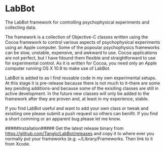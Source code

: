 LabBot
======

The LabBot framework for controlling psychophysical experiments and collecting data.  

The framework is a collection of Objective-C classes written using the Cocoa framework to control various aspects of psychophysical experiments using an Apple computer. Some of the popoular psychophysics frameworks can be slow, unstable, expensive, and awkward to use.  Cocoa applications are not perfect, but I have fdound them flexible and straightforward to use for experimental control.  As it is written for Cocoa, you need only an Apple computer running OS X 10.9 to make use of LabBot.  

LabBot is added to as I find reusable code in my own experimental setups. At this stage it is pre-release because there is not much to it-there are some key pending additions-and because some of the exisiting classes are still in active development. In the future new classes will only be added to the framework after they are proven and, at least in my experience, stable.  

If you find LabBot useful and want to add your own class or tweak and exisiting one please submit a push request so others can benifit.  If you find a short comming or an apparent bug please let me know.

#####Installation#####
Get the latest release binary from https://github.com/Tanglo/LabBot/releases and copy it to where ever you normally put your frameworks (e.g. ~/Library/Frameworks.  Then link to it from Xcode.
